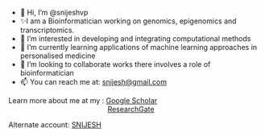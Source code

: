 - 👋 Hi, I’m @snijeshvp
- ✨I am a Bioinformatician working on genomics, epigenomics and transcriptomics.
- 👀 I’m interested in developing and integrating computational methods
- 🌱 I’m currently learning applications of machine learning approaches in personalised medicine
- 💞️ I’m looking to collaborate works there involves a role of bioinformatician
- 📫 You can reach me at: [snijesh@gmail.com](snijesh@gmail.com)

Learn more about me at my : [Google Scholar](https://scholar.google.co.in/citations?user=jolm12MAAAAJ&hl)<br>
&nbsp;&nbsp;&nbsp;&nbsp;&nbsp;&nbsp;&nbsp;&nbsp;&nbsp;&nbsp;&nbsp;&nbsp;&nbsp;&nbsp;&nbsp;&nbsp;&nbsp;&nbsp;&nbsp;&nbsp;&nbsp;&nbsp;&nbsp;&nbsp;&nbsp;&nbsp;&nbsp;&nbsp;&nbsp;&nbsp;&nbsp;&nbsp;&nbsp;&nbsp;&nbsp;&nbsp;&nbsp;&nbsp;&nbsp;&nbsp;&nbsp;&nbsp;&nbsp;&nbsp;&nbsp;&nbsp;&nbsp;&nbsp;&nbsp;&nbsp;[ResearchGate](https://www.researchgate.net/profile/Snijesh-Vp)

Alternate account: [SNIJESH](https://github.com/snijesh)


<!---
snijeshvp/snijeshvp is a ✨ special ✨ repository because its `README.md` (this file) appears on your GitHub profile.
You can click the Preview link to take a look at your changes.
--->
